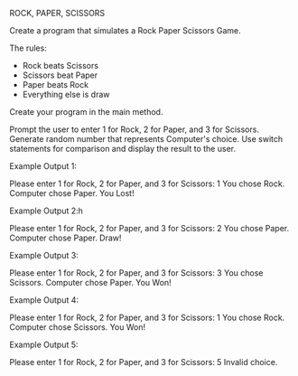 ROCK, PAPER, SCISSORS

Create a program that simulates a Rock Paper Scissors Game.

The rules:

- Rock beats Scissors
- Scissors beat Paper
- Paper beats Rock
- Everything else is draw

Create your program in the main method.

Prompt the user to enter 1 for Rock, 2 for Paper, and 3 for Scissors.
Generate random number that represents Computer's choice.
Use switch statements for comparison and display the result to the user.


Example Output 1:

Please enter 1 for Rock, 2 for Paper, and 3 for Scissors:
1
You chose Rock. Computer chose Paper. You Lost!


Example Output 2:h

Please enter 1 for Rock, 2 for Paper, and 3 for Scissors:
2
You chose Paper. Computer chose Paper. Draw!


Example Output 3:

Please enter 1 for Rock, 2 for Paper, and 3 for Scissors:
3
You chose Scissors. Computer chose Paper. You Won!

Example Output 4:

Please enter 1 for Rock, 2 for Paper, and 3 for Scissors:
1
You chose Rock. Computer chose Scissors. You Won!

Example Output 5:

Please enter 1 for Rock, 2 for Paper, and 3 for Scissors:
5
Invalid choice.

